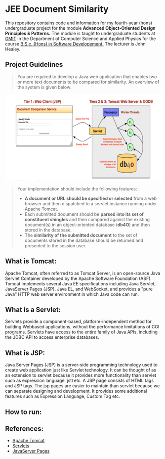 # JEE Document Similarity
This repository contains code and information for my fourth-year (hons) undergraduate project for the module **Advanced Object-Oriented Design Principles & Patterns.**
The module is taught to undergraduate students at [GMIT](http://www.gmit.ie/) in the Department of Computer Science and Applied Physics for the course [B.S.c. (Hons) in Software Developement.](https://www.gmit.ie/software-development/bachelor-science-honours-software-development)
The lecturer is John Healey.

## Project Guidelines
> You are required to develop a Java web application that enables two or more text documents to be compared for similarity. An overview of the system is given below:  
<p align="center">
  <img width="627" height="281" src="https://github.com/RicardsGraudins/JEE-Document-Similarity/blob/master/Resources/Design.PNG">
</p>

> Your implementation should include the following features:   
> * **A document or URL should be specified or selected** from a web browser and then dispatched to a servlet instance running under Apache Tomcat.  
> * Each submitted document should be **parsed into its set of constituent shingles** and then compared against the existing document(s) in an object-oriented database (**db4O**) and then stored in the database.  
> * The **similarity of the submitted document** to the set of documents stored in the database should be returned and presented to the session user.

## What is Tomcat:
Apache Tomcat, often referred to as Tomcat Server, is an open-source Java Servlet Container developed by the Apache Software Foundation (ASF). Tomcat implements several Java EE specifications including Java Servlet, JavaServer Pages (JSP), Java EL, and WebSocket, and provides a "pure Java" HTTP web server environment in which Java code can run.

## What is a Servlet:
Servlets provide a component-based, platform-independent method for building Webbased applications, without the performance limitations of CGI programs. Servlets have access to the entire family of Java APIs, including the JDBC API to access enterprise databases.

## What is JSP:
Java Server Pages (JSP) is a server-side programming technology used to create web application just like Servlet technology. It can be thought of as an extension to servlet because it provides more functionality than servlet such as expression language, jstl etc.
A JSP page consists of HTML tags and JSP tags. The jsp pages are easier to maintain than servlet because we can separate designing and development. It provides some additional features such as Expression Language, Custom Tag etc.

## How to run:

## References:
* [Apache Tomcat](http://tomcat.apache.org/)
* [Servlets](https://www.tutorialspoint.com/servlets/)
* [JavaServer Pages](https://www.tutorialspoint.com/jsp/)
